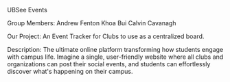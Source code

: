 UBSee Events

Group Members:
Andrew Fenton
Khoa Bui
Calvin Cavanagh

Our Project: An Event Tracker for Clubs to use as a centralized board.

Description: The ultimate online platform transforming how students engage with campus life. Imagine a single, user-friendly website where all clubs and organizations can post their social events, and students can effortlessly discover what's happening on their campus. 
